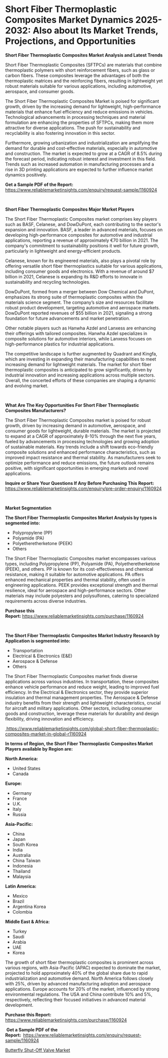<p><h1>Short Fiber Thermoplastic Composites Market Dynamics 2025-2032: Also about Its Market Trends, Projections, and Opportunities</h1></p><p><strong>Short Fiber Thermoplastic Composites Market Analysis and Latest Trends</strong></p>
<p><p>Short Fiber Thermoplastic Composites (SFTPCs) are materials that combine thermoplastic polymers with short reinforcement fibers, such as glass or carbon fibers. These composites leverage the advantages of both the thermoplastic matrices and the reinforcing fibers, resulting in lightweight yet robust materials suitable for various applications, including automotive, aerospace, and consumer goods.</p><p>The Short Fiber Thermoplastic Composites Market is poised for significant growth, driven by the increasing demand for lightweight, high-performance materials that enhance fuel efficiency and reduce emissions in vehicles. Technological advancements in processing techniques and material formulation are enhancing the properties of SFTPCs, making them more attractive for diverse applications. The push for sustainability and recyclability is also fostering innovation in this sector.</p><p>Furthermore, growing urbanization and industrialization are amplifying the demand for durable and cost-effective materials, especially in automotive and construction. The market is expected to grow at a CAGR of 8.5% during the forecast period, indicating robust interest and investment in this field. Trends such as increased automation in manufacturing processes and a rise in 3D printing applications are expected to further influence market dynamics positively.</p></p>
<p><strong>Get a Sample PDF of the Report:&nbsp;</strong> <a href="https://www.reliablemarketinsights.com/enquiry/request-sample/1160924?utm_campaign=2947&utm_medium=2&utm_source=Github&utm_content=ia&utm_term=22032025&utm_id=short-fiber-thermoplastic-composites">https://www.reliablemarketinsights.com/enquiry/request-sample/1160924</a></p>
<p>&nbsp;</p>
<p><strong>Short Fiber Thermoplastic Composites Major Market Players</strong></p>
<p><p>The Short Fiber Thermoplastic Composites market comprises key players such as BASF, Celanese, and DowDuPont, each contributing to the sector's expansion and innovation. BASF, a leader in advanced materials, focuses on developing high-performance composites for automotive and industrial applications, reporting a revenue of approximately €70 billion in 2021. The company's commitment to sustainability positions it well for future growth, particularly in lightweight and energy-efficient products.</p><p>Celanese, known for its engineered materials, also plays a pivotal role by offering versatile short fiber thermoplastics suitable for various applications, including consumer goods and electronics. With a revenue of around $7 billion in 2021, Celanese is expanding its R&D efforts to innovate in sustainability and recycling technologies.</p><p>DowDuPont, formed from a merger between Dow Chemical and DuPont, emphasizes its strong suite of thermoplastic composites within the materials science segment. The company’s size and resources facilitate robust product development, targeting automotive and aerospace markets. DowDuPont reported revenues of $55 billion in 2021, signaling a strong foundation for future advancements and market penetration.</p><p>Other notable players such as Hanwha Azdel and Lanxess are enhancing their offerings with tailored composites. Hanwha Azdel specializes in composite solutions for automotive interiors, while Lanxess focuses on high-performance plastics for industrial applications.</p><p>The competitive landscape is further augmented by Quadrant and Kingfa, which are investing in expanding their manufacturing capabilities to meet increasing demand for lightweight materials. The market for short fiber thermoplastic composites is anticipated to grow significantly, driven by industrial innovation and increasing applications across multiple sectors. Overall, the concerted efforts of these companies are shaping a dynamic and evolving market.</p></p>
<p>&nbsp;</p>
<p><strong>What Are The Key Opportunities For Short Fiber Thermoplastic Composites Manufacturers?</strong></p>
<p><p>The Short Fiber Thermoplastic Composites market is poised for robust growth, driven by increasing demand in automotive, aerospace, and consumer goods for lightweight, durable materials. The market is projected to expand at a CAGR of approximately 8-10% through the next five years, fueled by advancements in processing technologies and growing adoption of sustainable materials. Key trends include a shift towards eco-friendly composite solutions and enhanced performance characteristics, such as improved impact resistance and thermal stability. As manufacturers seek to optimize performance and reduce emissions, the future outlook remains positive, with significant opportunities in emerging markets and novel applications.</p></p>
<p><strong>Inquire or Share Your Questions If Any Before Purchasing This Report:</strong> <a href="https://www.reliablemarketinsights.com/enquiry/pre-order-enquiry/1160924?utm_campaign=2947&utm_medium=2&utm_source=Github&utm_content=ia&utm_term=22032025&utm_id=short-fiber-thermoplastic-composites">https://www.reliablemarketinsights.com/enquiry/pre-order-enquiry/1160924</a></p>
<p>&nbsp;</p>
<p><strong>Market Segmentation</strong></p>
<p><strong>The Short Fiber Thermoplastic Composites Market Analysis by types is segmented into:</strong></p>
<p><ul><li>Polypropylene (PP)</li><li>Polyamide (PA)</li><li>Polyetheretherketone (PEEK)</li><li>Others</li></ul></p>
<p><p>The Short Fiber Thermoplastic Composites market encompasses various types, including Polypropylene (PP), Polyamide (PA), Polyetheretherketone (PEEK), and others. PP is known for its cost-effectiveness and chemical resistance, making it suitable for automotive applications. PA offers enhanced mechanical properties and thermal stability, often used in engineering applications. PEEK provides exceptional strength and thermal resilience, ideal for aerospace and high-performance sectors. Other materials may include polyesters and polysulfones, catering to specialized requirements across diverse industries.</p></p>
<p><strong>Purchase this Report:&nbsp;</strong><a href="https://www.reliablemarketinsights.com/purchase/1160924?utm_campaign=2947&utm_medium=2&utm_source=Github&utm_content=ia&utm_term=22032025&utm_id=short-fiber-thermoplastic-composites">https://www.reliablemarketinsights.com/purchase/1160924</a></p>
<p>&nbsp;</p>
<p><strong>The Short Fiber Thermoplastic Composites Market Industry Research by Application is segmented into:</strong></p>
<p><ul><li>Transportation</li><li>Electrical & Electronics (E&E)</li><li>Aerospace & Defense</li><li>Others</li></ul></p>
<p><p>The Short Fiber Thermoplastic Composites market finds diverse applications across various industries. In transportation, these composites enhance vehicle performance and reduce weight, leading to improved fuel efficiency. In the Electrical & Electronics sector, they provide superior insulation and thermal management properties. The Aerospace & Defense industry benefits from their strength and lightweight characteristics, crucial for aircraft and military applications. Other sectors, including consumer goods and construction, leverage these materials for durability and design flexibility, driving innovation and efficiency.</p></p>
<p><a href="https://www.reliablemarketinsights.com/global-short-fiber-thermoplastic-composites-market-in-global-r1160924?utm_campaign=2947&utm_medium=2&utm_source=Github&utm_content=ia&utm_term=22032025&utm_id=short-fiber-thermoplastic-composites">&nbsp;https://www.reliablemarketinsights.com/global-short-fiber-thermoplastic-composites-market-in-global-r1160924</a></p>
<p><strong>In terms of Region, the Short Fiber Thermoplastic Composites Market Players available by Region are:</strong></p>
<p>
    <p> <strong> North America: </strong>
        <ul>
            <li>United States</li>
            <li>Canada</li>
        </ul>
        </p> 
    <p> <strong> Europe: </strong>
        <ul>
            <li>Germany</li>
            <li>France</li>
            <li>U.K.</li>
            <li>Italy</li>
            <li>Russia</li>
        </ul>
        </p> 
    <p> <strong> Asia-Pacific: </strong>
        <ul>
            <li>China</li>
            <li>Japan</li>
            <li>South Korea</li>
            <li>India</li>
            <li>Australia</li>
            <li>China Taiwan</li>
            <li>Indonesia</li>
            <li>Thailand</li>
            <li>Malaysia</li>
        </ul>
        </p> 
    <p> <strong> Latin America: </strong>
        <ul>
            <li>Mexico</li>
            <li>Brazil</li>
            <li>Argentina Korea</li>
            <li>Colombia</li>
        </ul>
        </p> 
    <p> <strong> Middle East & Africa: </strong>
        <ul>
            <li>Turkey</li>
            <li>Saudi</li>
            <li>Arabia</li>
            <li>UAE</li>
            <li>Korea</li>
        </ul>
    </p>
    </p>
<p><p>The growth of short fiber thermoplastic composites is prominent across various regions, with Asia-Pacific (APAC) expected to dominate the market, projected to hold approximately 40% of the global share due to rapid industrialization and automotive demand. North America follows closely with 25%, driven by advanced manufacturing adoption and aerospace applications. Europe accounts for 20% of the market, influenced by strong environmental regulations. The USA and China contribute 10% and 5%, respectively, reflecting their focused initiatives in advanced material development.</p></p>
<p><strong>Purchase this Report: </strong><a href="https://www.reliablemarketinsights.com/purchase/1160924?utm_campaign=2947&utm_medium=2&utm_source=Github&utm_content=ia&utm_term=22032025&utm_id=short-fiber-thermoplastic-composites">https://www.reliablemarketinsights.com/purchase/1160924</a></p>
<p>&nbsp;<strong>Get a Sample PDF of the Report:&nbsp;&nbsp;</strong><a href="https://www.reliablemarketinsights.com/enquiry/request-sample/1160924?utm_campaign=2947&utm_medium=2&utm_source=Github&utm_content=ia&utm_term=22032025&utm_id=short-fiber-thermoplastic-composites">https://www.reliablemarketinsights.com/enquiry/request-sample/1160924</a></p>
<p><strong></strong></p>
<p><p><a href="https://github.com/xalatieusope/Market-Research-Report-List-1/blob/main/butterfly-shut-off-valve-market.md?utm_campaign=2947&utm_medium=2&utm_source=Github&utm_content=ia&utm_term=22032025&utm_id=short-fiber-thermoplastic-composites">Butterfly Shut-Off Valve Market</a></p></p>